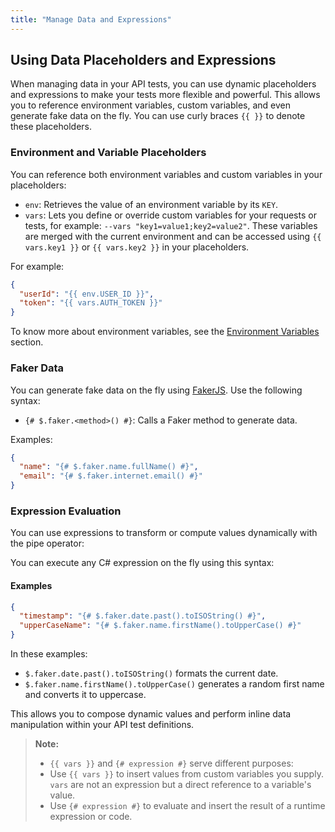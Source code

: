 ```yaml
---
title: "Manage Data and Expressions"
---
```


## Using Data Placeholders and Expressions

When managing data in your API tests, you can use dynamic placeholders and expressions to make your tests more flexible and powerful. This allows you to reference environment variables, custom variables, and even generate fake data on the fly. You can use curly braces `{{ }}` to denote these placeholders.

### Environment and Variable Placeholders

You can reference both environment variables and custom variables in your placeholders:

- `env`: Retrieves the value of an environment variable by its `KEY`.
- `vars`: Lets you define or override custom variables for your requests or tests, for example: `--vars "key1=value1;key2=value2"`. These variables are merged with the current environment and can be accessed using `{{ vars.key1 }}` or `{{ vars.key2 }}` in your placeholders.

For example:

```json
{
  "userId": "{{ env.USER_ID }}",
  "token": "{{ vars.AUTH_TOKEN }}"
}
```

To know more about environment variables, see the [Environment Variables](/docs/variables#environment-variables) section.

### Faker Data

You can generate fake data on the fly using [FakerJS](https://fakerjs.dev/). Use the following syntax:

- `{# $.faker.<method>() #}`: Calls a Faker method to generate data.

Examples:

```json
{
  "name": "{# $.faker.name.fullName() #}",
  "email": "{# $.faker.internet.email() #}"
}
```

### Expression Evaluation

You can use expressions to transform or compute values dynamically with the pipe operator:

You can execute any C# expression on the fly using this syntax:

#### Examples

```json
{
  "timestamp": "{# $.faker.date.past().toISOString() #}",
  "upperCaseName": "{# $.faker.name.firstName().toUpperCase() #}"
}
```

In these examples:

- `$.faker.date.past().toISOString()` formats the current date.
- `$.faker.name.firstName().toUpperCase()` generates a random first name and converts it to uppercase.

This allows you to compose dynamic values and perform inline data manipulation within your API test definitions.

> **Note:**
>
> - `{{ vars }}` and `{# expression #}` serve different purposes:
> - Use `{{ vars }}` to insert values from custom variables you supply. `vars` are not an expression but a direct reference to a variable's value.
> - Use `{# expression #}` to evaluate and insert the result of a runtime expression or code.
